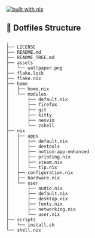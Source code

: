 [![built with nix](https://img.shields.io/static/v1?logo=nixos&logoColor=white&label=&message=Built%40with%40Nix&color=41439a)](https://builtwithnix.org)

## 📂 Dotfiles Structure
```
.
├── LICENSE
├── README.md
├── README_TREE.md
├── assets
│   └── wallpaper.png
├── flake.lock
├── flake.nix
├── home
│   ├── home.nix
│   └── modules
│       ├── default.nix
│       ├── firefox
│       ├── git
│       ├── kitty
│       ├── neovim
│       └── zshell
├── nix
│   ├── apps
│   │   ├── default.nix
│   │   ├── devtools
│   │   ├── notion-app-enhanced
│   │   ├── printing.nix
│   │   ├── steam.nix
│   │   └── tlp.nix
│   ├── configuration.nix
│   ├── hardware.nix
│   └── user
│       ├── audio.nix
│       ├── default.nix
│       ├── desktop.nix
│       ├── fonts.nix
│       ├── networking.nix
│       └── user.nix
├── scripts
│   └── install.sh
└── shell.nix
```
